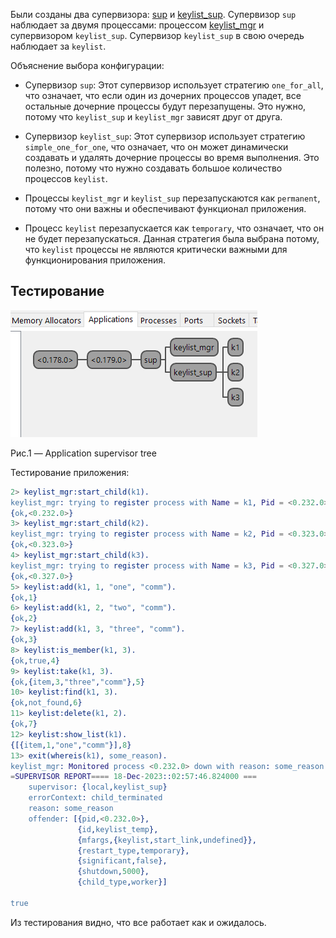 Были созданы два супервизора: [sup](src/sup.erl) и [keylist_sup](src/keylist_sup.erl). Супервизор `sup` наблюдает за двумя процессами: процессом [keylist_mgr](src/keylist_mgr.erl) и супервизором `keylist_sup`. Супервизор `keylist_sup` в свою очередь наблюдает за `keylist`.

Объяснение выбора конфигурации:

- Супервизор `sup`: Этот супервизор использует стратегию `one_for_all`, что означает, что если один из дочерних процессов упадет, все остальные дочерние процессы будут перезапущены. Это нужно, потому что `keylist_sup` и `keylist_mgr` зависят друг от друга. 

- Супервизор `keylist_sup`: Этот супервизор использует стратегию `simple_one_for_one`, что означает, что он может динамически создавать и удалять дочерние процессы во время выполнения. Это полезно, потому что нужно создавать большое количество процессов `keylist`.

- Процессы `keylist_mgr` и `keylist_sup` перезапускаются как `permanent`, потому что они важны и обеспечивают функционал приложения.

- Процесс `keylist` перезапускается как `temporary`, что означает, что он не будет перезапускаться. Данная стратегия была выбрана потому, что `keylist` процессы не являются критически важными для функционирования приложения.


## Тестирование

![Alt text](image.png)

Рис.1 — Application supervisor tree

Тестирование приложения:

```erlang
2> keylist_mgr:start_child(k1).
keylist_mgr: trying to register process with Name = k1, Pid = <0.232.0>
{ok,<0.232.0>}
3> keylist_mgr:start_child(k2).
keylist_mgr: trying to register process with Name = k2, Pid = <0.323.0>
{ok,<0.323.0>}
4> keylist_mgr:start_child(k3).
keylist_mgr: trying to register process with Name = k3, Pid = <0.327.0>
{ok,<0.327.0>}
5> keylist:add(k1, 1, "one", "comm").
{ok,1}
6> keylist:add(k1, 2, "two", "comm").
{ok,2}
7> keylist:add(k1, 3, "three", "comm").
{ok,3}
8> keylist:is_member(k1, 3).
{ok,true,4}
9> keylist:take(k1, 3).
{ok,{item,3,"three","comm"},5}
10> keylist:find(k1, 3).
{ok,not_found,6}
11> keylist:delete(k1, 2).
{ok,7}
12> keylist:show_list(k1).
{[{item,1,"one","comm"}],8}
13> exit(whereis(k1), some_reason).
keylist_mgr: Monitored process <0.232.0> down with reason: some_reason
=SUPERVISOR REPORT==== 18-Dec-2023::02:57:46.824000 ===
    supervisor: {local,keylist_sup}
    errorContext: child_terminated
    reason: some_reason
    offender: [{pid,<0.232.0>},
               {id,keylist_temp},
               {mfargs,{keylist,start_link,undefined}},
               {restart_type,temporary},
               {significant,false},
               {shutdown,5000},
               {child_type,worker}]

true
```

Из тестирования видно, что все работает как и ожидалось.